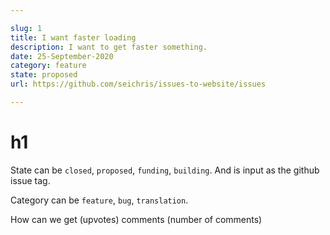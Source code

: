 ```yaml
---

slug: 1
title: I want faster loading
description: I want to get faster something.
date: 25-September-2020
category: feature
state: proposed
url: https://github.com/seichris/issues-to-website/issues

---
```


# h1

State can be `closed`, `proposed`, `funding`, `building`. And is input as the github issue tag.

Category can be `feature`, `bug`, `translation`.

How can we get
(upvotes)
comments
(number of comments)
